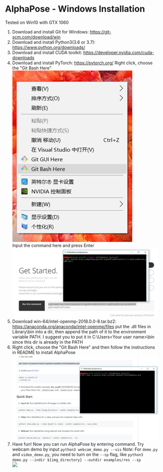 AlphaPose - Windows Installation
============================================

Tested on Win10 with GTX 1060

1. Download and install Git for Windows: https://git-scm.com/download/win
2. Download and install Python3(3.6 or 3.7): https://www.python.org/downloads/
3. Download and install CUDA toolkit: https://developer.nvidia.com/cuda-downloads
4. Download and install PyTorch: https://pytorch.org/
	Right click, choose the "Git Bash Here"
	<div align="left">
    <img src="step1.jpg">
	</div>
	Input the command here and press Enter
	<div align="left">
    <img src="step2.jpg">
	</div>
5. 	Download win-64/intel-openmp-2018.0.0-8.tar.bz2: https://anaconda.org/anaconda/intel-openmp/files
	put the .dll files in Library\bin into a dir, then append the path of it to the environment variable PATH. 
	I suggest you to put it in C:\Users\<Your user name>\bin since this dir is already in the PATH
6. Right click, choose the "Git Bash Here" and then follow the instructions in README to install AlphaPose
	<div align="left">
    <img src="step3.jpg">
	</div>
7. Have fun! Now you can run AlphaPose by entering command. Try webcam demo by input ```python3 webcam_demo.py --vis```
*Note:* For `demo.py` and `video_demo.py`, you need to turn on the `--sp` flag, like
```python3 demo.py --indir ${img_directory} --outdir examples/res --sp```
	<div align="left">
    <img src="step4.jpg">
	</div>